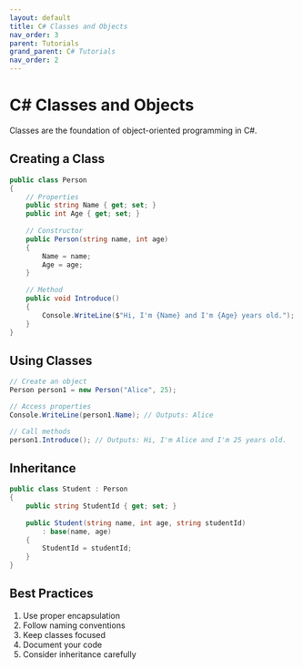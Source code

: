 ```yaml
---
layout: default
title: C# Classes and Objects
nav_order: 3
parent: Tutorials
grand_parent: C# Tutorials
nav_order: 2
---
```


# C# Classes and Objects

Classes are the foundation of object-oriented programming in C#.

## Creating a Class

```csharp
public class Person
{
    // Properties
    public string Name { get; set; }
    public int Age { get; set; }
    
    // Constructor
    public Person(string name, int age)
    {
        Name = name;
        Age = age;
    }
    
    // Method
    public void Introduce()
    {
        Console.WriteLine($"Hi, I'm {Name} and I'm {Age} years old.");
    }
}
```

## Using Classes

```csharp
// Create an object
Person person1 = new Person("Alice", 25);

// Access properties
Console.WriteLine(person1.Name); // Outputs: Alice

// Call methods
person1.Introduce(); // Outputs: Hi, I'm Alice and I'm 25 years old.
```

## Inheritance

```csharp
public class Student : Person
{
    public string StudentId { get; set; }
    
    public Student(string name, int age, string studentId) 
        : base(name, age)
    {
        StudentId = studentId;
    }
}
```

## Best Practices

1. Use proper encapsulation
2. Follow naming conventions
3. Keep classes focused
4. Document your code
5. Consider inheritance carefully
